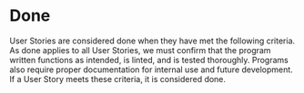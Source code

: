 # Done

User Stories are considered done when they have met the following criteria. As done applies to all User Stories, we must confirm that the program written functions as intended, is linted, and is tested thoroughly. Programs also require proper documentation for internal use and future development. If a User Story meets these criteria, it is considered done.


